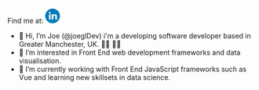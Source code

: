 Find me at: [<img alt="linked in profile image with link" width="30px" src="readMeHeaderLinkedIn.png.png" />](https://www.linkedin.com/in/JoeGilbertDev)

- 👋 Hi, I’m Joe (@joeglDev) i'm a developing software developer based in Greater Manchester, UK. 🏳️‍🌈 🏳️‍⚧️
- 👀 I’m interested in Front End web development frameworks and data visualisation.
- 🌱 I’m currently working with Front End JavaScript frameworks such as Vue and learning new skillsets in data science.


<!---
joeglDev/joeglDev is a ✨ special ✨ repository because its `README.md` (this file) appears on your GitHub profile.
You can click the Preview link to take a look at your changes.
--->
